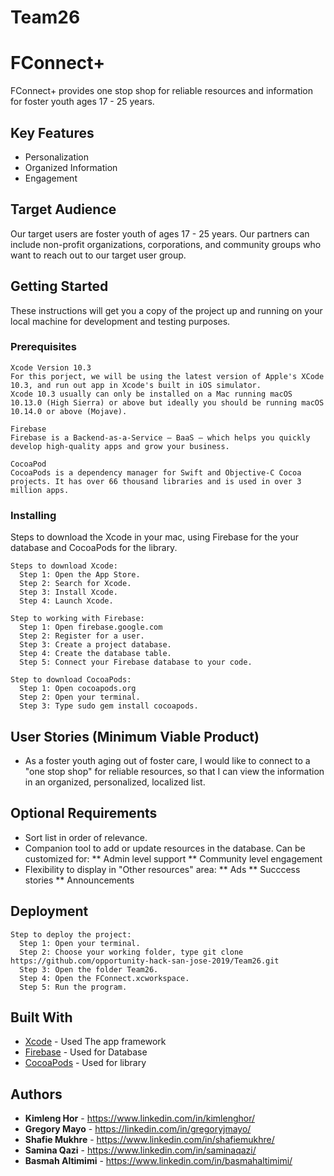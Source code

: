 # Team26

# FConnect+

FConnect+ provides one stop shop for reliable resources and information for foster youth ages 17 - 25 years. 

## Key Features

* Personalization
* Organized Information
* Engagement

## Target Audience

Our target users are foster youth of ages 17 - 25 years.  Our partners can include non-profit organizations, corporations, and community groups who want to reach out to our target user group.

## Getting Started

These instructions will get you a copy of the project up and running on your local machine for development and testing purposes.

### Prerequisites

```
Xcode Version 10.3
For this porject, we will be using the latest version of Apple's XCode 10.3, and run out app in Xcode's built in iOS simulator.
Xcode 10.3 usually can only be installed on a Mac running macOS 10.13.0 (High Sierra) or above but ideally you should be running macOS 10.14.0 or above (Mojave).

Firebase
Firebase is a Backend-as-a-Service — BaaS — which helps you quickly develop high-quality apps and grow your business.

CocoaPod
CocoaPods is a dependency manager for Swift and Objective-C Cocoa projects. It has over 66 thousand libraries and is used in over 3 million apps.

```

### Installing
Steps to download the Xcode in your mac, using Firebase for the your database and CocoaPods for the library.

```
Steps to download Xcode:
  Step 1: Open the App Store.
  Step 2: Search for Xcode.
  Step 3: Install Xcode.
  Step 4: Launch Xcode.
```

```
Step to working with Firebase:
  Step 1: Open firebase.google.com
  Step 2: Register for a user.
  Step 3: Create a project database.
  Step 4: Create the database table.
  Step 5: Connect your Firebase database to your code.
```

```
Step to download CocoaPods:
  Step 1: Open cocoapods.org
  Step 2: Open your terminal.
  Step 3: Type sudo gem install cocoapods.
```

## User Stories (Minimum Viable Product)

* As a foster youth aging out of foster care, I would like to connect to a "one stop shop" for reliable resources, so that I can view the information in an organized, personalized, localized list.

## Optional Requirements

* Sort list in order of relevance.
* Companion tool to add or update resources in the database. Can be customized for:
  **  Admin level support
  ** Community level engagement
* Flexibility to display in "Other resources" area:
  ** Ads
  ** Succcess stories
  ** Announcements
 

## Deployment

```
Step to deploy the project:
  Step 1: Open your terminal.
  Step 2: Choose your working folder, type git clone https://github.com/opportunity-hack-san-jose-2019/Team26.git
  Step 3: Open the folder Team26.
  Step 4: Open the FConnect.xcworkspace.
  Step 5: Run the program.
```

## Built With

* [Xcode](https://developer.apple.com/xcode/) - Used The app framework
* [Firebase](https://firebase.google.com/) - Used for Database 
* [CocoaPods](https://cocoapods.org/) - Used for library

## Authors

* **Kimleng Hor** - https://www.linkedin.com/in/kimlenghor/
* **Gregory Mayo** - https://linkedin.com/in/gregoryjmayo/
* **Shafie Mukhre** - https://www.linkedin.com/in/shafiemukhre/ 
* **Samina Qazi** - https://www.linkedin.com/in/saminaqazi/
* **Basmah Altimimi** - https://www.linkedin.com/in/basmahaltimimi/

